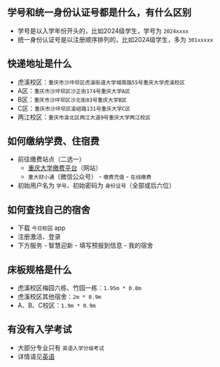 ## 学号和统一身份认证号都是什么，有什么区别
- 学号是以入学年份开头的，比如2024级学生，学号为 `2024xxxx`
- 统一身份认证号是以注册顺序排列的，比如2024级学生，多为 `301xxxxx`

## 快递地址是什么
- 虎溪校区：`重庆市沙坪坝区虎溪街道大学城南路55号重庆大学虎溪校区`
- A区：`重庆市沙坪坝区沙正街174号重庆大学A区`
- B区：`重庆市沙坪坝区沙北街83号重庆大学B区`
- C区：`重庆市沙坪坝区渝碚路131号重庆大学C区`
- 两江校区：`重庆市渝北区两江大道9号重庆大学两江校区`

## 如何缴纳学费、住宿费
- 前往缴费站点（二选一）
    - [重庆大学缴费平台](https://pay.cqu.edu.cn)（网站）
    - `重大财小通`（微信公众号） - `缴费充值` - `在线缴费`
- 初始用户名为 `学号`、初始密码为 `身份证号`（全部或后六位）

## 如何查找自己的宿舍
- 下载 `今日校园` app
- 注册激活、登录
- 下方服务 - 智慧迎新 - 填写预报到信息 - 我的宿舍

## 床板规格是什么
- 虎溪校区梅园六栋、竹园一栋：`1.95m * 0.8m`
- 虎溪校区其他宿舍：`2m * 0.9m`
- A、B、C校区：`1.9m * 0.9m`

## 有没有入学考试
- 大部分专业只有 `英语入学分级考试`
- 详情请见[英语](../../课程/英语.md)